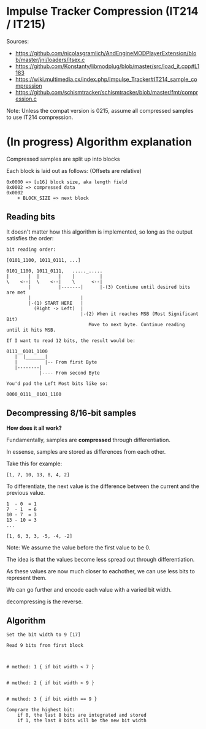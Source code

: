 # Impulse Tracker Compression (IT214 / IT215)

Sources: 
* https://github.com/nicolasgramlich/AndEngineMODPlayerExtension/blob/master/jni/loaders/itsex.c
* https://github.com/Konstanty/libmodplug/blob/master/src/load_it.cpp#L1183
* https://wiki.multimedia.cx/index.php/Impulse_Tracker#IT214_sample_compression
* https://github.com/schismtracker/schismtracker/blob/master/fmt/compression.c


Note:
Unless the compat version is 0215, assume all compressed samples to use IT214 compression.


# (In progress) Algorithm explanation

Compressed samples are split up into blocks

Each block is laid out as follows:
(Offsets are relative)

```
0x0000 => [u16] block size, aka length field
0x0002 => compressed data
0x0002
    + BLOCK_SIZE => next block
```

## Reading bits 
It doesn't matter how this algorithm is implemented, so long as the output satisfies the order:
```
bit reading order:

[0101_1100, 1011_0111, ...]

0101_1100, 1011_0111,   ....._.....
|       |  |       |    |         |
\    <--|  \    <--|    \      <--|
        |          |-------|      |-(3) Contiune until desired bits are met
        |                  |
        |-(1) START HERE   |
          (Right -> Left)  |
                           |-(2) When it reaches MSB (Most Significant Bit)
                              Move to next byte. Continue reading until it hits MSB.
 
If I want to read 12 bits, the result would be:

0111__0101_1100
   |  |_______|
   |          |-- From first Byte
   |--------|
            |---- From second Byte

You'd pad the Left Most bits like so:

0000_0111__0101_1100
```

## Decompressing 8/16-bit samples
**How does it all work?**

Fundamentally, samples are **compressed** through differentiation.

In essense, samples are stored as differences from each other.

Take this for example:
```
[1, 7, 10, 13, 8, 4, 2]
```
To differentiate, the next value is the difference between the current and the previous value.
```
1  - 0  = 1
7  - 1  = 6
10 - 7  = 3
13 - 10 = 3
...
```
```
[1, 6, 3, 3, -5, -4, -2]
```
Note: We assume the value before the first value to be 0.

The idea is that the values become less spread out through differentiation.

As these values are now much closer to eachother, we can use less bits to represent them. 

We can go further and encode each value with a varied bit width.


decompressing is the reverse.


## Algorithm
```
Set the bit width to 9 [17]

Read 9 bits from first block



# method: 1 { if bit width < 7 }


# method: 2 { if bit width < 9 }


# method: 3 { if bit width == 9 }

Comprare the highest bit:
    if 0, the last 8 bits are integrated and stored 
    if 1, the last 8 bits will be the new bit width




```